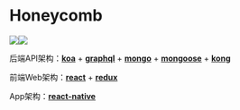 # Honeycomb

![](https://img.shields.io/github/license/mashape/apistatus.svg)![](https://img.shields.io/badge/version-v0.0.1-brightgreen.svg?style=flat)

后端API架构：[**koa**](https://github.com/koajs/koa) + [**graphql**](https://github.com/facebook/graphql) + [**mongo**](https://github.com/mongodb/mongo) + [**mongoose**](https://github.com/Automattic/mongoose) + [**kong**](https://github.com/Mashape/kong)

前端Web架构：[**react**](https://github.com/facebook/react) + [**redux**](https://github.com/reactjs/redux)

App架构：[**react-native**](https://github.com/facebook/react-native)

